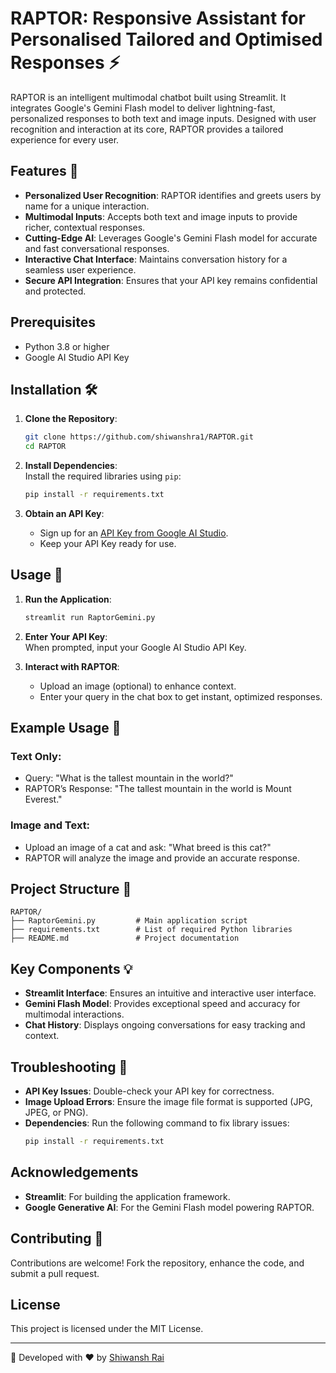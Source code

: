 
# RAPTOR: Responsive Assistant for Personalised Tailored and Optimised Responses ⚡️

RAPTOR is an intelligent multimodal chatbot built using Streamlit. It integrates Google's Gemini Flash model to deliver lightning-fast, personalized responses to both text and image inputs. Designed with user recognition and interaction at its core, RAPTOR provides a tailored experience for every user.

## Features 🌟

- **Personalized User Recognition**: RAPTOR identifies and greets users by name for a unique interaction.  
- **Multimodal Inputs**: Accepts both text and image inputs to provide richer, contextual responses.  
- **Cutting-Edge AI**: Leverages Google's Gemini Flash model for accurate and fast conversational responses.  
- **Interactive Chat Interface**: Maintains conversation history for a seamless user experience.  
- **Secure API Integration**: Ensures that your API key remains confidential and protected.  

## Prerequisites  

- Python 3.8 or higher  
- Google AI Studio API Key  

## Installation 🛠️  

1. **Clone the Repository**:  
   ```bash  
   git clone https://github.com/shiwanshra1/RAPTOR.git  
   cd RAPTOR  
   ```  

2. **Install Dependencies**:  
   Install the required libraries using `pip`:  
   ```bash  
   pip install -r requirements.txt  
   ```  

3. **Obtain an API Key**:  
   - Sign up for an [API Key from Google AI Studio](https://aistudio.google.com/app/apikey).  
   - Keep your API Key ready for use.  

## Usage 🚀  

1. **Run the Application**:  
   ```bash  
   streamlit run RaptorGemini.py  
   ```  

2. **Enter Your API Key**:  
   When prompted, input your Google AI Studio API Key.  

3. **Interact with RAPTOR**:  
   - Upload an image (optional) to enhance context.  
   - Enter your query in the chat box to get instant, optimized responses.  

## Example Usage 📝  

### Text Only:  
- Query: "What is the tallest mountain in the world?"  
- RAPTOR’s Response: "The tallest mountain in the world is Mount Everest."  

### Image and Text:  
- Upload an image of a cat and ask: "What breed is this cat?"  
- RAPTOR will analyze the image and provide an accurate response.  

## Project Structure 📂  

```
RAPTOR/  
├── RaptorGemini.py         # Main application script  
├── requirements.txt        # List of required Python libraries  
├── README.md               # Project documentation  
```  

## Key Components 💡  

- **Streamlit Interface**: Ensures an intuitive and interactive user interface.  
- **Gemini Flash Model**: Provides exceptional speed and accuracy for multimodal interactions.  
- **Chat History**: Displays ongoing conversations for easy tracking and context.  

## Troubleshooting 🔧  

- **API Key Issues**: Double-check your API key for correctness.  
- **Image Upload Errors**: Ensure the image file format is supported (JPG, JPEG, or PNG).  
- **Dependencies**: Run the following command to fix library issues:  
  ```bash  
  pip install -r requirements.txt  
  ```  

## Acknowledgements  

- **Streamlit**: For building the application framework.  
- **Google Generative AI**: For the Gemini Flash model powering RAPTOR.  

## Contributing 🤝  

Contributions are welcome! Fork the repository, enhance the code, and submit a pull request.  

## License  

This project is licensed under the MIT License.  

---

🚀 Developed with ❤️ by [Shiwansh Rai](https://github.com/shiwanshra1)  
```

